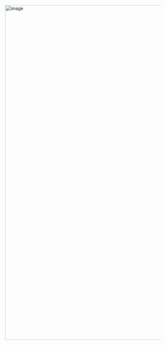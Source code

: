 <img width="1919" height="1079" alt="image" src="https://github.com/user-attachments/assets/63bc69b5-66cb-4ac8-8dc7-ab3b7261fd42" />
